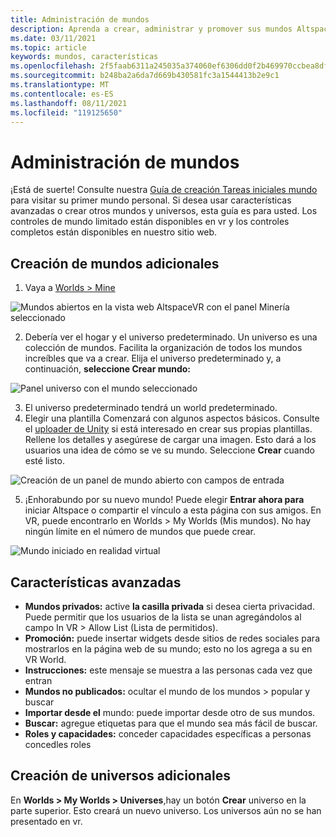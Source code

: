 ```yaml
---
title: Administración de mundos
description: Aprenda a crear, administrar y promover sus mundos AltspaceVR, así como a generar su propio universo personalizado.
ms.date: 03/11/2021
ms.topic: article
keywords: mundos, características
ms.openlocfilehash: 2f5faab6311a245035a374060ef6306dd0f2b469970ccbea8df999c72721f321
ms.sourcegitcommit: b248ba2a6da7d669b430581fc3a1544413b2e9c1
ms.translationtype: MT
ms.contentlocale: es-ES
ms.lasthandoff: 08/11/2021
ms.locfileid: "119125650"
---
```

# <a name="managing-worlds"></a>Administración de mundos

¡Está de suerte! Consulte nuestra [Guía de creación Tareas iniciales mundo](world-building-getting-started.md) para visitar su primer mundo personal. Si desea usar características avanzadas o crear otros mundos y universos, esta guía es para usted. Los controles de mundo limitado están disponibles en vr y los controles completos están disponibles en nuestro sitio web.

## <a name="creating-extra-worlds"></a>Creación de mundos adicionales

1. Vaya a [Worlds > Mine](https://account.altvr.com/worlds/my)

![Mundos abiertos en la vista web AltspaceVR con el panel Minería seleccionado](images/manage-worlds-img-01.png)

2. Debería ver el hogar y el universo predeterminado. Un universo es una colección de mundos. Facilita la organización de todos los mundos increíbles que va a crear. Elija el universo predeterminado y, a continuación, **seleccione Crear mundo:**

![Panel universo con el mundo seleccionado](images/manage-worlds-img-02.png)

3. El universo predeterminado tendrá un world predeterminado.
4. Elegir una plantilla Comenzará con algunos aspectos básicos. Consulte el [uploader de Unity](world-building-toolkit-getting-started.md) si está interesado en crear sus propias plantillas. Rellene los detalles y asegúrese de cargar una imagen. Esto dará a los usuarios una idea de cómo se ve su mundo. Seleccione **Crear** cuando esté listo.

![Creación de un panel de mundo abierto con campos de entrada](images/manage-worlds-img-03.png)

5. ¡Enhorabundo por su nuevo mundo! Puede elegir **Entrar ahora para** iniciar Altspace o compartir el vínculo a esta página con sus amigos. En VR, puede encontrarlo en Worlds > My Worlds (Mis mundos). No hay ningún límite en el número de mundos que puede crear.

![Mundo iniciado en realidad virtual](images/manage-worlds-img-04.png)

## <a name="advanced-features"></a>Características avanzadas

* **Mundos privados:** active **la casilla privada** si desea cierta privacidad. Puede permitir que los usuarios de la lista se unan agregándolos al campo In VR > Allow List (Lista de permitidos).
* **Promoción:** puede insertar widgets desde sitios de redes sociales para mostrarlos en la página web de su mundo; esto no los agrega a su en VR World.
* **Instrucciones:** este mensaje se muestra a las personas cada vez que entran
* **Mundos no publicados:** ocultar el mundo de los mundos > popular y buscar
* **Importar desde el** mundo: puede importar desde otro de sus mundos.
* **Buscar:** agregue etiquetas para que el mundo sea más fácil de buscar.
* **Roles y capacidades:** conceder capacidades específicas a personas concedles roles

## <a name="creating-extra-universes"></a>Creación de universos adicionales

En **Worlds > My Worlds > Universes**,hay un botón **Crear** universo en la parte superior. Esto creará un nuevo universo. Los universos aún no se han presentado en vr.